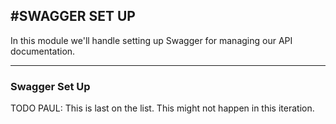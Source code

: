 #SWAGGER SET UP
---
In this module we'll handle setting up Swagger for managing our API documentation.

<hr />

### Swagger Set Up


TODO PAUL: This is last on the list. This might not happen in this iteration.
